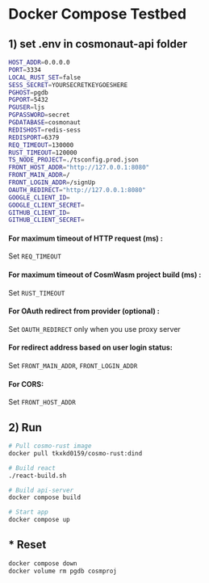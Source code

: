 # Docker Compose Testbed
## 1) set .env in cosmonaut-api folder
```sh
HOST_ADDR=0.0.0.0
PORT=3334
LOCAL_RUST_SET=false
SESS_SECRET=YOURSECRETKEYGOESHERE
PGHOST=pgdb
PGPORT=5432
PGUSER=ljs
PGPASSWORD=secret
PGDATABASE=cosmonaut
REDISHOST=redis-sess
REDISPORT=6379
REQ_TIMEOUT=130000
RUST_TIMEOUT=120000
TS_NODE_PROJECT=./tsconfig.prod.json
FRONT_HOST_ADDR="http://127.0.0.1:8080"
FRONT_MAIN_ADDR=/
FRONT_LOGIN_ADDR=/signUp
OAUTH_REDIRECT="http://127.0.0.1:8080"
GOOGLE_CLIENT_ID=
GOOGLE_CLIENT_SECRET=
GITHUB_CLIENT_ID=
GITHUB_CLIENT_SECRET=
```
#### For maximum timeout of HTTP request (ms) :
Set `REQ_TIMEOUT`
#### For maximum timeout of CosmWasm project build (ms) :
Set `RUST_TIMEOUT`
#### For OAuth redirect from provider (optional) :
Set `OAUTH_REDIRECT` only when you use proxy server
#### For redirect address based on user login status:
Set `FRONT_MAIN_ADDR`, `FRONT_LOGIN_ADDR`
#### For CORS:
Set `FRONT_HOST_ADDR`

## 2) Run
```sh
# Pull cosmo-rust image
docker pull tkxkd0159/cosmo-rust:dind

# Build react
./react-build.sh

# Build api-server
docker compose build

# Start app
docker compose up
```
## * Reset
```sh
docker compose down
docker volume rm pgdb cosmproj
```
